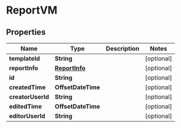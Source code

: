 

# ReportVM


## Properties

| Name | Type | Description | Notes |
|------------ | ------------- | ------------- | -------------|
|**templateId** | **String** |  |  [optional] |
|**reportInfo** | [**ReportInfo**](ReportInfo.md) |  |  [optional] |
|**id** | **String** |  |  [optional] |
|**createdTime** | **OffsetDateTime** |  |  [optional] |
|**creatorUserId** | **String** |  |  [optional] |
|**editedTime** | **OffsetDateTime** |  |  [optional] |
|**editorUserId** | **String** |  |  [optional] |



